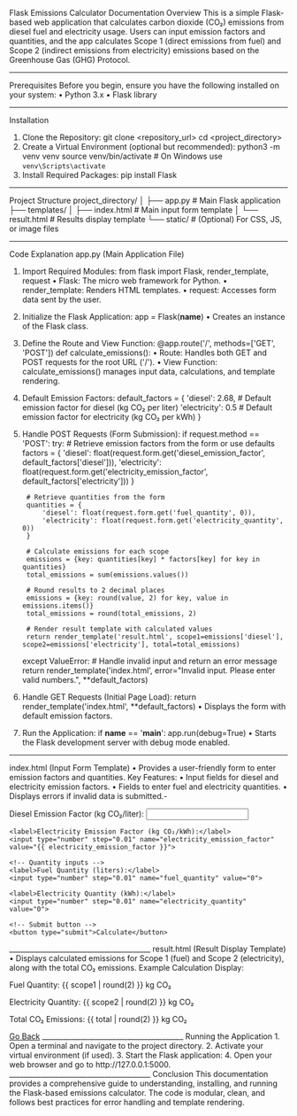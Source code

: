 Flask Emissions Calculator Documentation
Overview
This is a simple Flask-based web application that calculates carbon dioxide (CO₂) emissions from diesel fuel and electricity usage. Users can input emission factors and quantities, and the app calculates Scope 1 (direct emissions from fuel) and Scope 2 (indirect emissions from electricity) emissions based on the Greenhouse Gas (GHG) Protocol.
________________________________________
Prerequisites
Before you begin, ensure you have the following installed on your system:
•	Python 3.x
•	Flask library
________________________________________
Installation
1.	Clone the Repository:
git clone <repository_url>
cd <project_directory>
2.	Create a Virtual Environment (optional but recommended):
python3 -m venv venv
source venv/bin/activate  # On Windows use `venv\Scripts\activate`
3.	Install Required Packages:
pip install Flask
________________________________________
Project Structure
project_directory/
│
├── app.py              # Main Flask application
├── templates/
│   ├── index.html      # Main input form template
│   └── result.html     # Results display template
└── static/             # (Optional) For CSS, JS, or image files
________________________________________
Code Explanation
app.py (Main Application File)
1. Import Required Modules:
from flask import Flask, render_template, request
•	Flask: The micro web framework for Python.
•	render_template: Renders HTML templates.
•	request: Accesses form data sent by the user.
2. Initialize the Flask Application:
app = Flask(__name__)
•	Creates an instance of the Flask class.
3. Define the Route and View Function:
@app.route('/', methods=['GET', 'POST'])
def calculate_emissions():
•	Route: Handles both GET and POST requests for the root URL ('/').
•	View Function: calculate_emissions() manages input data, calculations, and template rendering.
4. Default Emission Factors:
default_factors = {
    'diesel': 2.68,         # Default emission factor for diesel (kg CO₂ per liter)
    'electricity': 0.5      # Default emission factor for electricity (kg CO₂ per kWh)
}
5. Handle POST Requests (Form Submission):
if request.method == 'POST':
    try:
        # Retrieve emission factors from the form or use defaults
        factors = {
            'diesel': float(request.form.get('diesel_emission_factor', default_factors['diesel'])),
            'electricity': float(request.form.get('electricity_emission_factor', default_factors['electricity']))
        }
        
        # Retrieve quantities from the form
        quantities = {
            'diesel': float(request.form.get('fuel_quantity', 0)),
            'electricity': float(request.form.get('electricity_quantity', 0))
        }
        
        # Calculate emissions for each scope
        emissions = {key: quantities[key] * factors[key] for key in quantities}
        total_emissions = sum(emissions.values())
        
        # Round results to 2 decimal places
        emissions = {key: round(value, 2) for key, value in emissions.items()}
        total_emissions = round(total_emissions, 2)
        
        # Render result template with calculated values
        return render_template('result.html', scope1=emissions['diesel'], scope2=emissions['electricity'], total=total_emissions)
    
    except ValueError:
        # Handle invalid input and return an error message
        return render_template('index.html', error="Invalid input. Please enter valid numbers.", **default_factors)
6. Handle GET Requests (Initial Page Load):
return render_template('index.html', **default_factors)
•	Displays the form with default emission factors.
7. Run the Application:
if __name__ == '__main__':
    app.run(debug=True)
•	Starts the Flask development server with debug mode enabled.
________________________________________
index.html (Input Form Template)
•	Provides a user-friendly form to enter emission factors and quantities.
Key Features:
•	Input fields for diesel and electricity emission factors.
•	Fields to enter fuel and electricity quantities.
•	Displays errors if invalid data is submitted.-
<form method="POST" action="/">
    <!-- Emission factor inputs -->
    <label>Diesel Emission Factor (kg CO₂/liter):</label>
    <input type="number" step="0.01" name="diesel_emission_factor" value="{{ diesel_emission_factor }}">

    <label>Electricity Emission Factor (kg CO₂/kWh):</label>
    <input type="number" step="0.01" name="electricity_emission_factor" value="{{ electricity_emission_factor }}">

    <!-- Quantity inputs -->
    <label>Fuel Quantity (liters):</label>
    <input type="number" step="0.01" name="fuel_quantity" value="0">

    <label>Electricity Quantity (kWh):</label>
    <input type="number" step="0.01" name="electricity_quantity" value="0">

    <!-- Submit button -->
    <button type="submit">Calculate</button>
</form>
________________________________________
result.html (Result Display Template)
•	Displays calculated emissions for Scope 1 (fuel) and Scope 2 (electricity), along with the total CO₂ emissions.
Example Calculation Display:
<p>Fuel Quantity: {{ scope1 | round(2) }} kg CO₂</p>
<p>Electricity Quantity: {{ scope2 | round(2) }} kg CO₂</p>
<p>Total CO₂ Emissions: {{ total | round(2) }} kg CO₂</p>
<a href="/">Go Back</a>
________________________________________
Running the Application
1.	Open a terminal and navigate to the project directory.
2.	Activate your virtual environment (if used).
3.	Start the Flask application:
4.	Open your web browser and go to http://127.0.0.1:5000.
________________________________________
Conclusion
This documentation provides a comprehensive guide to understanding, installing, and running the Flask-based emissions calculator. The code is modular, clean, and follows best practices for error handling and template rendering.

